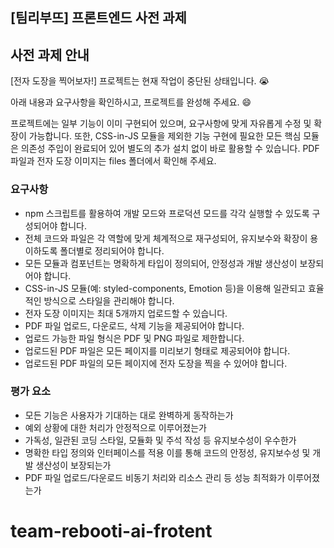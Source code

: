 ## [팀리부뜨] 프론트엔드 사전 과제

## 사전 과제 안내

[전자 도장을 찍어보자!] 프로젝트는 현재 작업이 중단된 상태입니다. 😭

아래 내용과 요구사항을 확인하시고, 프로젝트를 완성해 주세요. 😄

프로젝트에는 일부 기능이 이미 구현되어 있으며, 요구사항에 맞게 자유롭게 수정 및 확장이 가능합니다.
또한, CSS-in-JS 모듈을 제외한 기능 구현에 필요한 모든 핵심 모듈은
의존성 주입이 완료되어 있어 별도의 추가 설치 없이 바로 활용할 수 있습니다.
PDF 파일과 전자 도장 이미지는 files 폴더에서 확인해 주세요.

### 요구사항

- npm 스크립트를 활용하여 개발 모드와 프로덕션 모드를 각각 실행할 수 있도록 구성되어야 합니다.
- 전체 코드와 파일은 각 역할에 맞게 체계적으로 재구성되어, 유지보수와 확장이 용이하도록 폴더별로 정리되어야 합니다.
- 모든 모듈과 컴포넌트는 명확하게 타입이 정의되어, 안정성과 개발 생산성이 보장되어야 합니다.
- CSS-in-JS 모듈(예: styled-components, Emotion 등)을 이용해 일관되고 효율적인 방식으로 스타일을 관리해야 합니다.
- 전자 도장 이미지는 최대 5개까지 업로드할 수 있습니다.
- PDF 파일 업로드, 다운로드, 삭제 기능을 제공되어야 합니다.
- 업로드 가능한 파일 형식은 PDF 및 PNG 파일로 제한합니다.
- 업로드된 PDF 파일은 모든 페이지를 미리보기 형태로 제공되어야 합니다.
- 업로드된 PDF 파일의 모든 페이지에 전자 도장을 찍을 수 있어야 합니다.

### 평가 요소

- 모든 기능은 사용자가 기대하는 대로 완벽하게 동작하는가
- 예외 상황에 대한 처리가 안정적으로 이루어졌는가
- 가독성, 일관된 코딩 스타일, 모듈화 및 주석 작성 등 유지보수성이 우수한가
- 명확한 타입 정의와 인터페이스를 적용 이를 통해 코드의 안정성, 유지보수성 및 개발 생산성이 보장되는가
- PDF 파일 업로드/다운로드 비동기 처리와 리소스 관리 등 성능 최적화가 이루어졌는가
# team-rebooti-ai-frotent
